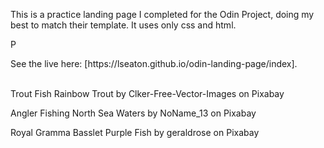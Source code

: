 <p>This is a practice landing page I completed for the Odin Project, doing my best to match their template. It uses only css and html.</p>P
<p>See the live here: [https://lseaton.github.io/odin-landing-page/index].<br><br></p>

<p>Trout Fish Rainbow Trout by Clker-Free-Vector-Images on Pixabay</p>
<p>Angler Fishing North Sea Waters by NoName_13 on Pixabay</p>
<p>Royal Gramma Basslet Purple Fish by geraldrose on Pixabay</p>
